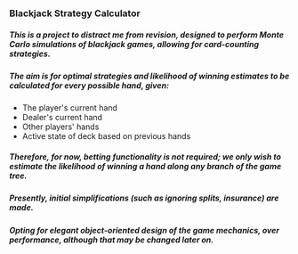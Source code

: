 ### Blackjack Strategy Calculator

##### This is a project to distract me from revision, designed to perform Monte Carlo simulations of blackjack games, allowing for card-counting strategies. 

##### The aim is for optimal strategies and likelihood of winning estimates to be calculated for every possible hand, given:

- The player's current hand 
- Dealer's current hand
- Other players' hands 
- Active state of deck based on previous hands


##### Therefore, for now, betting functionality is not required; we only wish to estimate the likelihood of winning a hand along any branch of the game tree.

##### Presently, initial simplifications (such as ignoring splits, insurance) are made. 

##### Opting for elegant object-oriented design of the game mechanics, over performance, although that may be changed later on.